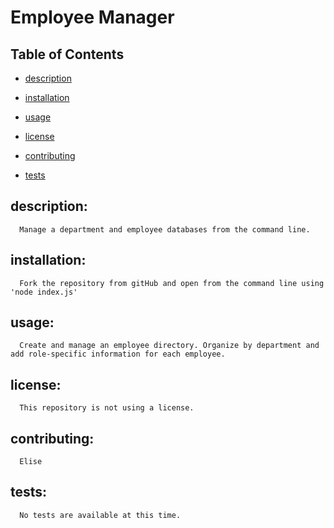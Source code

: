 # Employee Manager

  ## Table of Contents

  * [description](#description)

  * [installation](#installation)

  * [usage](#usage)
  
  * [license](#license)

  * [contributing](#contributing)

  * [tests](#tests)

  ## description:
      Manage a department and employee databases from the command line.

  ## installation:
      Fork the repository from gitHub and open from the command line using 'node index.js'

  ## usage:
      Create and manage an employee directory. Organize by department and add role-specific information for each employee.

  ## license:
      This repository is not using a license.

  ## contributing:
      Elise

  ## tests:
      No tests are available at this time.